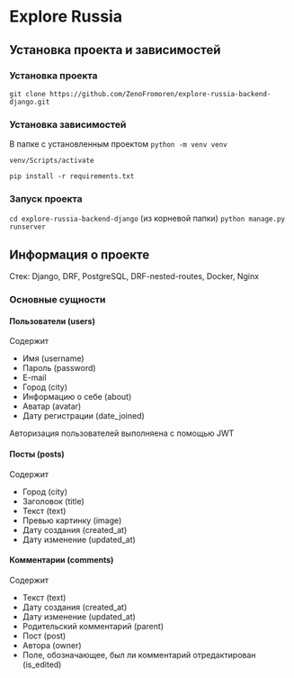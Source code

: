 # Explore Russia <br/>

## Установка проекта и зависимостей  

### Установка проекта
```git clone https://github.com/ZenoFromoren/explore-russia-backend-django.git```  

### Установка зависимостей
В папке с установленным проектом
```python -m venv venv```

```venv/Scripts/activate```

```pip install -r requirements.txt```  

### Запуск проекта
```cd explore-russia-backend-django``` (из корневой папки)
```python manage.py runserver```  

## Информация о проекте
Стек: Django, DRF, PostgreSQL, DRF-nested-routes, Docker, Nginx




### Основные сущности




#### Пользователи (users)
Содержит
- Имя (username)
- Пароль (password)
- E-mail
- Город (city)
- Информацию о себе (about)
- Аватар (avatar)
- Дату регистрации (date_joined)

Авторизация пользователей выполняена с помощью JWT




#### Посты (posts)
Содержит
- Город (city)
- Заголовок (title)
- Текст (text)
- Превью картинку (image)
- Дату создания (created_at)
- Дату изменение (updated_at)



#### Комментарии (comments)
Содержит
- Текст (text)
- Дату создания (created_at)
- Дату изменение (updated_at)
- Родительский комментарий (parent)
- Пост (post)
- Автора (owner)
- Поле, обозначающее, был ли комментарий отредактирован (is_edited) 
